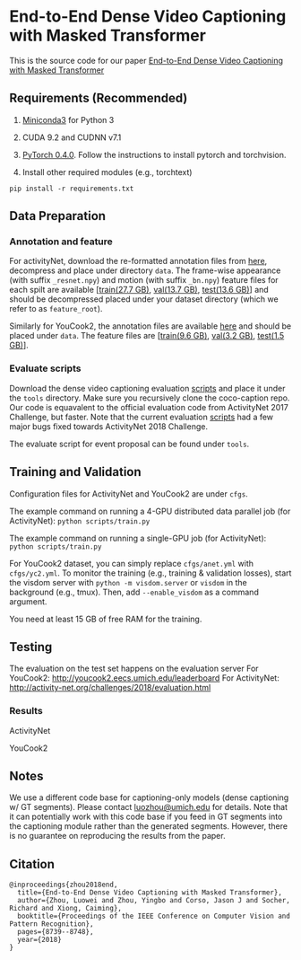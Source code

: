 # End-to-End Dense Video Captioning with Masked Transformer

This is the source code for our paper [End-to-End Dense Video Captioning with Masked Transformer](http://openaccess.thecvf.com/content_cvpr_2018/CameraReady/0037.pdf)

## Requirements (Recommended)
1) [Miniconda3](https://conda.io/miniconda.html) for Python 3

2) CUDA 9.2 and CUDNN v7.1

3) [PyTorch 0.4.0](https://pytorch.org/get-started/locally/). Follow the instructions to install pytorch and torchvision.

4) Install other required modules (e.g., torchtext)

`pip install -r requirements.txt`

## Data Preparation
### Annotation and feature
For activityNet, download the re-formatted annotation files from [here](http://youcook2.eecs.umich.edu/static/dat/anet_densecap/anet.tar.gz), decompress and place under directory `data`. The frame-wise appearance (with suffix `_resnet.npy`) and motion (with suffix `_bn.npy`) feature files for each spilt are available [[train(27.7 GB)](http://youcook2.eecs.umich.edu/static/dat/anet_densecap/training_feat_anet.tar.gz), [val(13.7 GB)](http://youcook2.eecs.umich.edu/static/dat/anet_densecap/validation_feat_anet.tar.gz), [test(13.6 GB)](http://youcook2.eecs.umich.edu/static/dat/anet_densecap/testing_feat_anet.tar.gz)]  and should be decompressed placed under your dataset directory (which we refer to as `feature_root`).

Similarly for YouCook2, the annotation files are available [here](http://youcook2.eecs.umich.edu/static/dat/yc2_densecap/yc2.tar.gz) and should be placed under `data`. The feature files are [[train(9.6 GB)](http://youcook2.eecs.umich.edu/static/dat/yc2_densecap/training_feat_yc2.tar.gz), [val(3.2 GB)](http://youcook2.eecs.umich.edu/static/dat/yc2_densecap/validation_feat_yc2.tar.gz), [test(1.5 GB)](http://youcook2.eecs.umich.edu/static/dat/yc2_densecap/testing_feat_yc2.tar.gz)].

### Evaluate scripts
Download the dense video captioning evaluation [scripts](https://github.com/LuoweiZhou/densevid_eval) and place it under the `tools` directory. Make sure you recursively clone the coco-caption repo. Our code is equavalent to the official evaluation code from ActivityNet 2017 Challenge, but faster. Note that the current evaluation [scripts](https://github.com/ranjaykrishna/densevid_eval) had a few major bugs fixed towards ActivityNet 2018 Challenge.

The evaluate script for event proposal can be found under `tools`.

## Training and Validation
Configuration files for ActivityNet and YouCook2 are under `cfgs`.

The example command on running a 4-GPU distributed data parallel job (for ActivityNet):
```python scripts/train.py```

The example command on running a single-GPU job (for ActivityNet):
```python scripts/train.py```

For YouCook2 dataset, you can simply replace `cfgs/anet.yml` with `cfgs/yc2.yml`. To monitor the training (e.g., training & validation losses), start the visdom server with `python -m visdom.server` or `visdom` in the background (e.g., tmux). Then, add `--enable_visdom` as a command argument.

You need at least 15 GB of free RAM for the training.

## Testing
The evaluation on the test set happens on the evaluation server
For YouCook2: http://youcook2.eecs.umich.edu/leaderboard
For ActivityNet: http://activity-net.org/challenges/2018/evaluation.html

### Results
ActivityNet

YouCook2

## Notes
We use a different code base for captioning-only models (dense captioning w/ GT segments). Please contact luozhou@umich.edu for details. Note that it can potentially work with this code base if you feed in GT segments into the captioning module rather than the generated segments. However, there is no guarantee on reproducing the results from the paper.


## Citation
```
@inproceedings{zhou2018end,
  title={End-to-End Dense Video Captioning with Masked Transformer},
  author={Zhou, Luowei and Zhou, Yingbo and Corso, Jason J and Socher, Richard and Xiong, Caiming},
  booktitle={Proceedings of the IEEE Conference on Computer Vision and Pattern Recognition},
  pages={8739--8748},
  year={2018}
}
```
